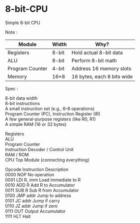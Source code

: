 # 8-bit-CPU

Simple 8-bit CPU

Note :

| Module          | Width | Why?                       |
| --------------- | ----- | -------------------------- |
| Registers       | 8-bit | Hold actual 8-bit data     |
| ALU             | 8-bit | Perform 8-bit math         |
| Program Counter | 4-bit | Address 16 memory slots    |
| Memory          | 16×8  | 16 bytes, each 8 bits wide |

Spec :

8-bit data width  
8-bit instructions  
A small instruction set (e.g., 6–8 operations)  
Program Counter (PC), Instruction Register (IR)  
A few general-purpose registers (like R0, R1)  
A simple RAM (16 or 32 bytes)  

Registers  
ALU  
Program Counter  
Instruction Decoder / Control Unit  
RAM / ROM  
CPU Top Module (connecting everything)  

Opcode	Instruction	Description  
0000	NOP	No operation  
0001	LDI R, imm	Load immediate to R  
0010	ADD R	Add R to Accumulator  
0011	SUB R	Sub R from Accumulator  
0100	JMP addr	Jump to address  
0101	JC addr	Jump if carry  
0110	JZ addr	Jump if zero  
0111	OUT	Output Accumulator  
1111	HLT	Halt  
